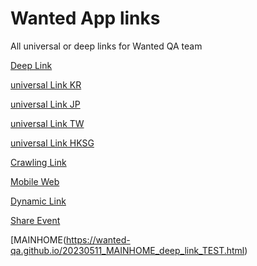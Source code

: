 # Wanted App links
All universal or deep links for Wanted QA team

[Deep Link](https://wanted-qa.github.io/deep_link.html)


[universal Link KR](https://wanted-qa.github.io/universal_link_KR.html)


[universal Link JP](https://wanted-qa.github.io/universal_link_JP.html)


[universal Link TW](https://wanted-qa.github.io/universal_link_TW.html)


[universal Link HKSG](https://wanted-qa.github.io/universal_link_HKSG.html)


[Crawling Link](https://wanted-qa.github.io/crawling.html)


[Mobile Web](https://wanted-qa.github.io/global.html)


[Dynamic Link](https://wanted-qa.github.io/dynamic_link.html)

[Share Event](https://wanted-qa.github.io/share_event.html)

[MAINHOME(https://wanted-qa.github.io/20230511_MAINHOME_deep_link_TEST.html)
